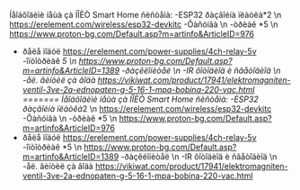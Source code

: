 
Íåîáõîäèìè íåùà çà ÍÎÈÒ Smart Home ñèñòåìà:
-ESP32 ðàçâîéíà ïëàòêà*2 \n https://erelement.com/wireless/esp32-devkitc
-Ôàñóíãà \n
-òðèàê *5 \n https://www.proton-bg.com/Default.asp?m=artinfo&ArticleID=976
- ðåëå ìîäóë https://erelement.com/power-supplies/4ch-relay-5v
-îïòîòðèàê *5 \n https://www.proton-bg.com/Default.asp?m=artinfo&ArticleID=1389
-ðàçêëîíèòåë \n
-IR ôîòîäèîä è ñâåòîäèîä \n
-åë. âèíòèë çà âîäà https://vikiwat.com/product/17941/elektromagniten-ventil-3ve-2a-ednopaten-g-5-16-1-mpa-bobina-220-vac.html
=======
Íåîáõîäèìè íåùà çà ÍÎÈÒ Smart Home ñèñòåìà:
-ESP32 ðàçâîéíà ïëàòêà*2 \n https://erelement.com/wireless/esp32-devkitc
-Ôàñóíãà \n
-òðèàê *5 \n https://www.proton-bg.com/Default.asp?m=artinfo&ArticleID=976
- ðåëå ìîäóë https://erelement.com/power-supplies/4ch-relay-5v
-îïòîòðèàê *5 \n https://www.proton-bg.com/Default.asp?m=artinfo&ArticleID=1389
-ðàçêëîíèòåë \n
-IR ôîòîäèîä è ñâåòîäèîä \n
-åë. âèíòèë çà âîäà https://vikiwat.com/product/17941/elektromagniten-ventil-3ve-2a-ednopaten-g-5-16-1-mpa-bobina-220-vac.html

